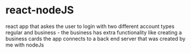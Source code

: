 # react-nodeJS
react app that askes the user to login with two different account types regular and business - the business has extra functionality like creating a business cards the app connects to a back end server that was created by me with nodeJs

